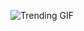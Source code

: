 ![Trending GIF](https://media3.giphy.com/media/v1.Y2lkPThiYjIxNzcyZTRuM3E4amZxa29kNjZhMDk5d2pqOWVleTE3YTQwNm1iYXphdWJ0MSZlcD12MV9naWZzX3NlYXJjaCZjdD1n/fryY00CO4xCz4uJuDQ/giphy.gif)
